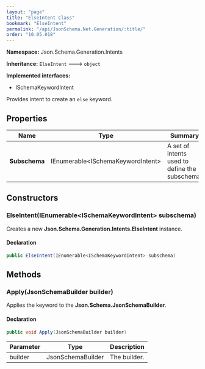 ```yaml
---
layout: "page"
title: "ElseIntent Class"
bookmark: "ElseIntent"
permalink: "/api/JsonSchema.Net.Generation/:title/"
order: "10.05.018"
---
```

**Namespace:** Json.Schema.Generation.Intents

**Inheritance:**
`ElseIntent`
 🡒 
`object`

**Implemented interfaces:**

- ISchemaKeywordIntent

Provides intent to create an `else` keyword.

## Properties

| Name | Type | Summary |
|---|---|---|
| **Subschema** | IEnumerable\<ISchemaKeywordIntent\> | A set of intents used to define the subschema. |

## Constructors

### ElseIntent(IEnumerable\<ISchemaKeywordIntent\> subschema)

Creates a new **Json.Schema.Generation.Intents.ElseIntent** instance.

#### Declaration

```c#
public ElseIntent(IEnumerable<ISchemaKeywordIntent> subschema)
```


## Methods

### Apply(JsonSchemaBuilder builder)

Applies the keyword to the **Json.Schema.JsonSchemaBuilder**.

#### Declaration

```c#
public void Apply(JsonSchemaBuilder builder)
```

| Parameter | Type | Description |
|---|---|---|
| builder | JsonSchemaBuilder | The builder. |


